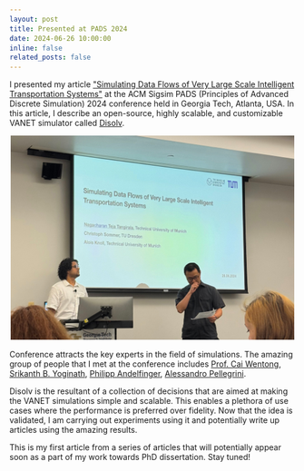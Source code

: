 ```yaml
---
layout: post
title: Presented at PADS 2024
date: 2024-06-26 10:00:00
inline: false 
related_posts: false
---
```


I presented my article ["Simulating Data Flows of Very Large Scale Intelligent Transportation Systems"](https://dl.acm.org/doi/pdf/10.1145/3615979.3656062) at the ACM Sigsim PADS (Principles of Advanced Discrete Simulation) 2024 conference held in Georgia Tech, Atlanta, USA. In this article, I describe an open-source, highly scalable, and customizable VANET simulator called [Disolv](https://github.com/nagacharan-tangirala/disolv). 

<div style="text-align: center;">
    <img src="/assets/img/news/pads_2024.jpg" class="center" width="500">
</div>

Conference attracts the key experts in the field of simulations. The amazing group of people that I met at the conference includes [Prof. Cai Wentong](https://scholar.google.com/citations?user=QdmIiyIAAAAJ), [Srikanth B. Yoginath](https://scholar.google.com/citations?user=ao2Is9IAAAAJ), [Philipp Andelfinger](https://scholar.google.de/citations?user=ZjKlg28AAAAJ), [Alessandro Pellegrini](https://scholar.google.de/citations?user=lrxSz_0AAAAJ).

Disolv is the resultant of a collection of decisions that are aimed at making the VANET simulations simple and scalable. This enables a plethora of use cases where the performance is preferred over fidelity. Now that the idea is validated, I am carrying out experiments using it and potentially write up articles using the amazing results. 

This is my first article from a series of articles that will potentially appear soon as a part of my work towards PhD dissertation. Stay tuned!
